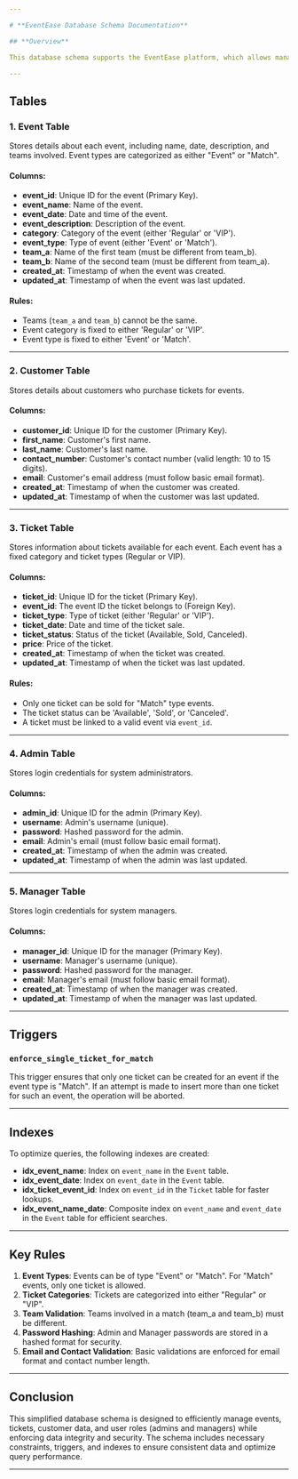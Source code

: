 ```yaml
---

# **EventEase Database Schema Documentation**

## **Overview**

This database schema supports the EventEase platform, which allows managing events, customers, tickets, and user roles (admins and managers). The schema includes tables for storing events, tickets, customer details, and login information for admin and manager roles.

---
```


## **Tables**

### 1. **Event Table**
Stores details about each event, including name, date, description, and teams involved. Event types are categorized as either "Event" or "Match".

#### Columns:
- **event_id**: Unique ID for the event (Primary Key).
- **event_name**: Name of the event.
- **event_date**: Date and time of the event.
- **event_description**: Description of the event.
- **category**: Category of the event (either 'Regular' or 'VIP').
- **event_type**: Type of event (either 'Event' or 'Match').
- **team_a**: Name of the first team (must be different from team_b).
- **team_b**: Name of the second team (must be different from team_a).
- **created_at**: Timestamp of when the event was created.
- **updated_at**: Timestamp of when the event was last updated.

#### Rules:
- Teams (`team_a` and `team_b`) cannot be the same.
- Event category is fixed to either 'Regular' or 'VIP'.
- Event type is fixed to either 'Event' or 'Match'.

---

### 2. **Customer Table**
Stores details about customers who purchase tickets for events.

#### Columns:
- **customer_id**: Unique ID for the customer (Primary Key).
- **first_name**: Customer's first name.
- **last_name**: Customer's last name.
- **contact_number**: Customer's contact number (valid length: 10 to 15 digits).
- **email**: Customer's email address (must follow basic email format).
- **created_at**: Timestamp of when the customer was created.
- **updated_at**: Timestamp of when the customer was last updated.

---

### 3. **Ticket Table**
Stores information about tickets available for each event. Each event has a fixed category and ticket types (Regular or VIP).

#### Columns:
- **ticket_id**: Unique ID for the ticket (Primary Key).
- **event_id**: The event ID the ticket belongs to (Foreign Key).
- **ticket_type**: Type of ticket (either 'Regular' or 'VIP').
- **ticket_date**: Date and time of the ticket sale.
- **ticket_status**: Status of the ticket (Available, Sold, Canceled).
- **price**: Price of the ticket.
- **created_at**: Timestamp of when the ticket was created.
- **updated_at**: Timestamp of when the ticket was last updated.

#### Rules:
- Only one ticket can be sold for "Match" type events.
- The ticket status can be 'Available', 'Sold', or 'Canceled'.
- A ticket must be linked to a valid event via `event_id`.

---

### 4. **Admin Table**
Stores login credentials for system administrators.

#### Columns:
- **admin_id**: Unique ID for the admin (Primary Key).
- **username**: Admin's username (unique).
- **password**: Hashed password for the admin.
- **email**: Admin's email (must follow basic email format).
- **created_at**: Timestamp of when the admin was created.
- **updated_at**: Timestamp of when the admin was last updated.

---

### 5. **Manager Table**
Stores login credentials for system managers.

#### Columns:
- **manager_id**: Unique ID for the manager (Primary Key).
- **username**: Manager's username (unique).
- **password**: Hashed password for the manager.
- **email**: Manager's email (must follow basic email format).
- **created_at**: Timestamp of when the manager was created.
- **updated_at**: Timestamp of when the manager was last updated.

---

## **Triggers**

### `enforce_single_ticket_for_match`
This trigger ensures that only one ticket can be created for an event if the event type is "Match". If an attempt is made to insert more than one ticket for such an event, the operation will be aborted.

---

## **Indexes**

To optimize queries, the following indexes are created:

- **idx_event_name**: Index on `event_name` in the `Event` table.
- **idx_event_date**: Index on `event_date` in the `Event` table.
- **idx_ticket_event_id**: Index on `event_id` in the `Ticket` table for faster lookups.
- **idx_event_name_date**: Composite index on `event_name` and `event_date` in the `Event` table for efficient searches.

---

## **Key Rules**

1. **Event Types**: Events can be of type "Event" or "Match". For "Match" events, only one ticket is allowed.
2. **Ticket Categories**: Tickets are categorized into either "Regular" or "VIP".
3. **Team Validation**: Teams involved in a match (team_a and team_b) must be different.
4. **Password Hashing**: Admin and Manager passwords are stored in a hashed format for security.
5. **Email and Contact Validation**: Basic validations are enforced for email format and contact number length.

---

## **Conclusion**

This simplified database schema is designed to efficiently manage events, tickets, customer data, and user roles (admins and managers) while enforcing data integrity and security. The schema includes necessary constraints, triggers, and indexes to ensure consistent data and optimize query performance.

---
